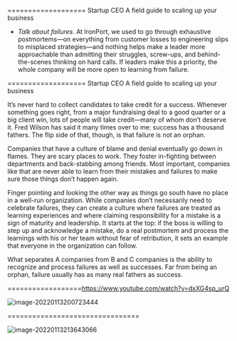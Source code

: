 =================== Startup CEO A field guide to scaling up your business

- *Talk about failures*. At IronPort, we used to go through exhaustive postmortems—on everything from customer losses to engineering slips to misplaced strategies—and nothing helps make a leader more approachable than admitting their struggles, screw-ups, and behind-the-scenes thinking on hard calls. If leaders make this a priority, the whole company will be more open to learning from failure.

=================== Startup CEO A field guide to scaling up your business



It’s never hard to collect candidates to take credit for a success. Whenever something goes right, from a major fundraising deal to a good quarter or a big client win, lots of people will take credit—many of whom don’t deserve it. Fred Wilson has said it many times over to me: success has a thousand fathers. The flip side of that, though, is that failure is not an orphan.

Companies that have a culture of blame and denial eventually go down in flames. They are scary places to work. They foster in-fighting between departments and back-stabbing among friends. Most important, companies like that are never able to learn from their mistakes and failures to make sure those things don’t happen again.

Finger pointing and looking the other way as things go south have no place in a well-run organization. While companies don’t necessarily need to celebrate failures, they can create a culture where failures are treated as learning experiences and where claiming responsibility for a mistake is a sign of maturity and leadership. It starts at the top: if the boss is willing to step up and acknowledge a mistake, do a real postmortem and process the learnings with his or her team without fear of retribution, it sets an example that everyone in the organization can follow.

What separates A companies from B and C companies is the ability to recognize and process failures as well as successes. Far from being an orphan, failure usually has as many real fathers as success.

==================https://www.youtube.com/watch?v=dxXG4sp_urQ

![image-20220113200723444](D:\whatsoever\收集的故事\image-20220113200723444.png)

================================

![image-20220113213643066](D:\whatsoever\收集的故事\image-20220113213643066.png)